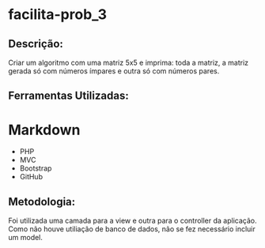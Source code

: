 # facilita-prob_3

## Descrição:
Criar um algoritmo com uma matriz 5x5 e imprima: toda a matriz, a matriz gerada só com números ímpares e outra só com números pares.

## Ferramentas Utilizadas:
# Markdown
- PHP 
- MVC 
- Bootstrap 
- GitHub

## Metodologia:
Foi utilizada uma camada para a view e outra para o controller da aplicação.
Como não houve utiliação de banco de dados, não se fez necessário incluir um model.
